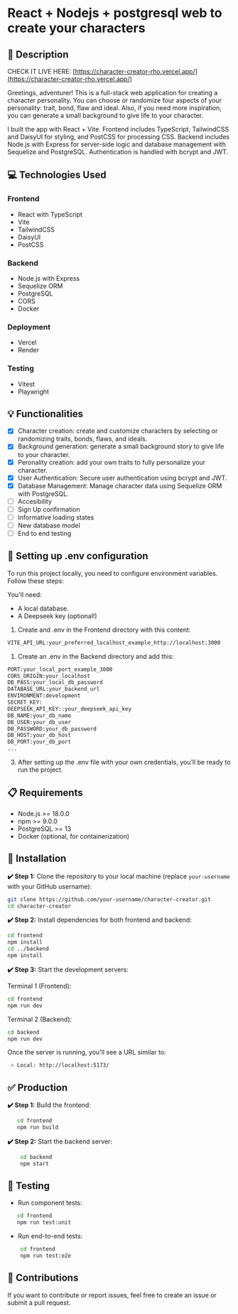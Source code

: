 # React + Nodejs + postgresql web to create your characters

## 📄 Description

CHECK IT LIVE HERE: [https://character-creator-rho.vercel.app/](https://character-creator-rho.vercel.app/)

Greetings, adventurer! This is a full-stack web application for creating a character personality. You can choose or randomize four aspects of your personality: trait, bond, flaw and ideal. Also, if you need more inspiration, you can generate a small background to give life to your character.

I built the app with React + Vite. Frontend includes TypeScript, TailwindCSS and DaisyUI for styling, and PostCSS for processing CSS. Backend includes Node.js with Express for server-side logic and database management with Sequelize and PostgreSQL. Authentication is handled with bcrypt and JWT.

## 💻 Technologies Used

### Frontend
- React with TypeScript
- Vite
- TailwindCSS
- DaisyUI
- PostCSS

### Backend
- Node.js with Express
- Sequelize ORM
- PostgreSQL
- CORS
- Docker

### Deployment
- Vercel
- Render

### Testing
- Vitest
- Playwright

## 💡 Functionalities

- [x] Character creation: create and customize characters by selecting or randomizing traits, bonds, flaws, and ideals.
- [x] Background generation: generate a small background story to give life to your character.
- [x] Peronality creation: add your own traits to fully personalize your character.
- [x] User Authentication: Secure user authentication using bcrypt and JWT.
- [x] Database Management: Manage character data using Sequelize ORM with PostgreSQL.
- [ ] Accesibility
- [ ] Sign Up confirmation
- [ ] Informative loading states
- [ ] New database model
- [ ] End to end testing

## 🔑 Setting up .env configuration

To run this project locally, you need to configure environment variables. Follow these steps:

You'll need:
- A local database.
- A Deepseek key (optional!)

1. Create and .env in the Frontend directory with this content:

```bash
VITE_API_URL:your_preferred_localhost_example_http://localhost:3000
```

1. Create an .env in the Backend directory and add this:

```bash
PORT:your_local_port_example_3000
CORS_ORIGIN:your_localhost
DB_PASS:your_local_db_password
DATABASE_URL:your_backend_url
ENVIRONMENT:development
SECRET_KEY:
DEEPSEEK_API_KEY::your_deepseek_api_key
DB_NAME:your_db_name
DB_USER:your_db_user
DB_PASSWORD:your_db_password
DB_HOST:your_db_host
DB_PORT:your_db_port
...
```
3. After setting up the .env file with your own credentials, you’ll be ready to run the project.

## 📋 Requirements

- Node.js >= 18.0.0
- npm >= 9.0.0
- PostgreSQL >= 13
- Docker (optional, for containerization)

## 🚀 Installation

**✔️ Step 1:** Clone the repository to your local machine (replace `your-username` with your GitHub username):

```bash
git clone https://github.com/your-username/character-creator.git
cd character-creator
```

**✔️ Step 2:** Install dependencies for both frontend and backend:

```bash
cd frontend
npm install
cd ../backend
npm install
```

**✔️ Step 3:** Start the development servers:

Terminal 1 (Frontend):

```bash
cd frontend
npm run dev
```

Terminal 2 (Backend):

```bash
cd backend
npm run dev
```

Once the server is running, you'll see a URL similar to:

```bash
 > Local: http://localhost:5173/
```

## ✅ Production

**✔️ Step 1:** Build the frontend:

 ```bash
    cd frontend
    npm run build
```
**✔️ Step 2:** Start the backend server:
```bash
    cd backend
    npm start
 ```

## 🧪 Testing

- Run component tests:
 ```bash
    cd frontend
    npm run test:unit
```

- Run end-to-end tests:
```bash
    cd frontend
    npm run test:e2e
 ```

## 🤝 Contributions
If you want to contribute or report issues, feel free to create an issue or submit a pull request.

